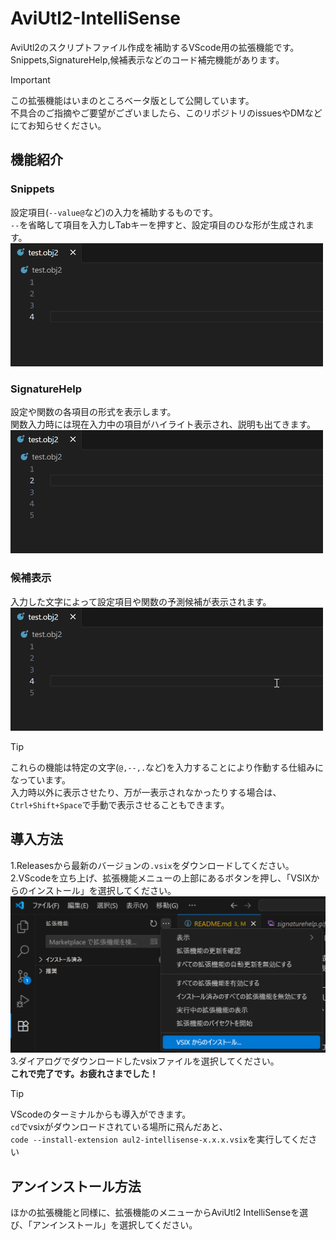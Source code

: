 # AviUtl2-IntelliSense
AviUtl2のスクリプトファイル作成を補助するVScode用の拡張機能です。<br>
Snippets,SignatureHelp,候補表示などのコード補完機能があります。
> [!IMPORTANT]
> この拡張機能はいまのところベータ版として公開しています。<br>
不具合のご指摘やご要望がございましたら、このリポジトリのissuesやDMなどにてお知らせください。

## 機能紹介
### Snippets
設定項目(`--value@`など)の入力を補助するものです。<br>
`--`を省略して項目を入力しTabキーを押すと、設定項目のひな形が生成されます。
<img src="images/snippets.gif" width="500">

### SignatureHelp
設定や関数の各項目の形式を表示します。<br>
関数入力時には現在入力中の項目がハイライト表示され、説明も出てきます。
<img src="images/signaturehelp.gif" width="500"><br>

### 候補表示
入力した文字によって設定項目や関数の予測候補が表示されます。<br>
<img src="images/kouho.gif" width="500"><br>
> [!TIP]
> これらの機能は特定の文字(`@,--,.`など)を入力することにより作動する仕組みになっています。<br>
入力時以外に表示させたり、万が一表示されなかったりする場合は、`Ctrl+Shift+Space`で手動で表示させることもできます。

## 導入方法
1.Releasesから最新のバージョンの`.vsix`をダウンロードしてください。<br>
2.VScodeを立ち上げ、拡張機能メニューの上部にあるボタンを押し、「VSIXからのインストール」を選択してください。<br>
<img src="images/install1.png" width="600"><br>
3.ダイアログでダウンロードしたvsixファイルを選択してください。<br>
**これで完了です。お疲れさまでした！**<br>
> [!TIP]
> VScodeのターミナルからも導入ができます。<br>
`cd`でvsixがダウンロードされている場所に飛んだあと、<br>
`code --install-extension aul2-intellisense-x.x.x.vsix`を実行してください
## アンインストール方法
ほかの拡張機能と同様に、拡張機能のメニューからAviUtl2 IntelliSenseを選び、「アンインストール」を選択してください。
